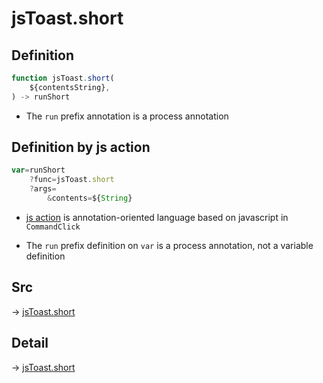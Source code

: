 # jsToast.short

## Definition

```js.js
function jsToast.short(
	${contentsString},
) -> runShort
```

- The `run` prefix annotation is a process annotation
## Definition by js action

```js.js
var=runShort
	?func=jsToast.short
	?args=
		&contents=${String}
```

- [js action](#) is annotation-oriented language based on javascript in `CommandClick`

- The `run` prefix definition on `var` is a process annotation, not a variable definition

## Src

-> [jsToast.short](https://github.com/puutaro/CommandClick/blob/master/app/src/main/java/com/puutaro/commandclick/fragment_lib/terminal_fragment/js_interface/JsToast.kt#L23)

## Detail

-> [jsToast.short](https://github.com/puutaro/CommandClick/blob/master/md/developer/js_interface/details/JsToast/short.md)

